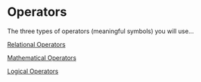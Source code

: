 # Operators

The three types of operators \(meaningful symbols\) you will use...

[Relational Operators](relational-operators.md)

[Mathematical Operators](mathematical-operators.md)

[Logical Operators](logical-operators.md)

